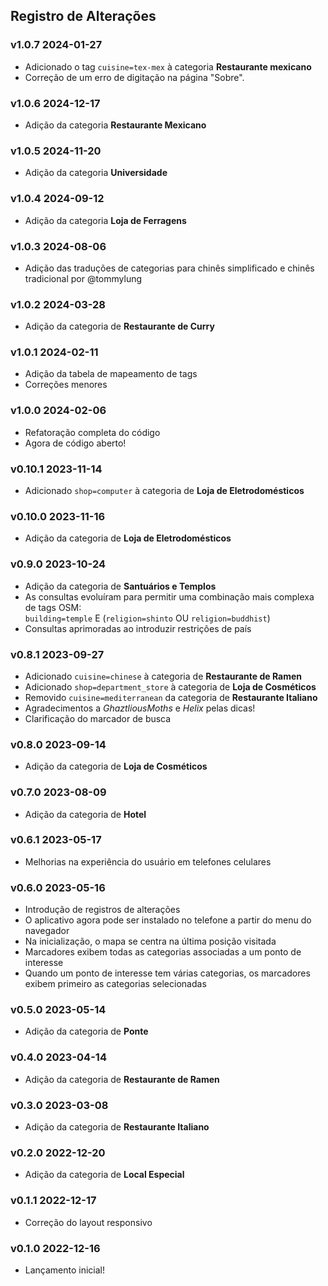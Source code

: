 ## Registro de Alterações

### v1.0.7 <time>2024-01-27</time>

- Adicionado o tag `cuisine=tex-mex` à categoria **Restaurante mexicano**
- Correção de um erro de digitação na página "Sobre".

### v1.0.6 <time>2024-12-17</time>

- Adição da categoria **Restaurante Mexicano**

### v1.0.5 <time>2024-11-20</time>

- Adição da categoria **Universidade**

### v1.0.4 <time>2024-09-12</time>

- Adição da categoria **Loja de Ferragens**

### v1.0.3 <time>2024-08-06</time>

- Adição das traduções de categorias para chinês simplificado e chinês tradicional por @tommylung

### v1.0.2 <time>2024-03-28</time>

- Adição da categoria de **Restaurante de Curry**

### v1.0.1 <time>2024-02-11</time>

- Adição da tabela de mapeamento de tags
- Correções menores

### v1.0.0 <time>2024-02-06</time>

- Refatoração completa do código
- Agora de código aberto!

### v0.10.1 <time>2023-11-14</time>

- Adicionado `shop=computer` à categoria de **Loja de Eletrodomésticos**

### v0.10.0 <time>2023-11-16</time>

- Adição da categoria de **Loja de Eletrodomésticos**

### v0.9.0 <time>2023-10-24</time>

- Adição da categoria de **Santuários e Templos**
- As consultas evoluíram para permitir uma combinação mais complexa de tags OSM:<br> `building=temple` E (`religion=shinto` OU `religion=buddhist`)
- Consultas aprimoradas ao introduzir restrições de país

### v0.8.1 <time>2023-09-27</time>

- Adicionado `cuisine=chinese` à categoria de **Restaurante de Ramen**
- Adicionado `shop=department_store` à categoria de **Loja de Cosméticos**
- Removido `cuisine=mediterranean` da categoria de **Restaurante Italiano**
- Agradecimentos a _GhaztliousMoths_ e _Helix_ pelas dicas!
- Clarificação do marcador de busca

### v0.8.0 <time>2023-09-14</time>

- Adição da categoria de **Loja de Cosméticos**

### v0.7.0 <time>2023-08-09</time>

- Adição da categoria de **Hotel**

### v0.6.1 <time>2023-05-17</time>

- Melhorias na experiência do usuário em telefones celulares

### v0.6.0 <time>2023-05-16</time>

- Introdução de registros de alterações
- O aplicativo agora pode ser instalado no telefone a partir do menu do navegador
- Na inicialização, o mapa se centra na última posição visitada
- Marcadores exibem todas as categorias associadas a um ponto de interesse
- Quando um ponto de interesse tem várias categorias, os marcadores exibem primeiro as categorias selecionadas

### v0.5.0 <time>2023-05-14</time>

- Adição da categoria de **Ponte**

### v0.4.0 <time>2023-04-14</time>

- Adição da categoria de **Restaurante de Ramen**

### v0.3.0 <time>2023-03-08</time>

- Adição da categoria de **Restaurante Italiano**

### v0.2.0 <time>2022-12-20</time>

- Adição da categoria de **Local Especial**

### v0.1.1 <time>2022-12-17</time>

- Correção do layout responsivo

### v0.1.0 <time>2022-12-16</time>

- Lançamento inicial!
